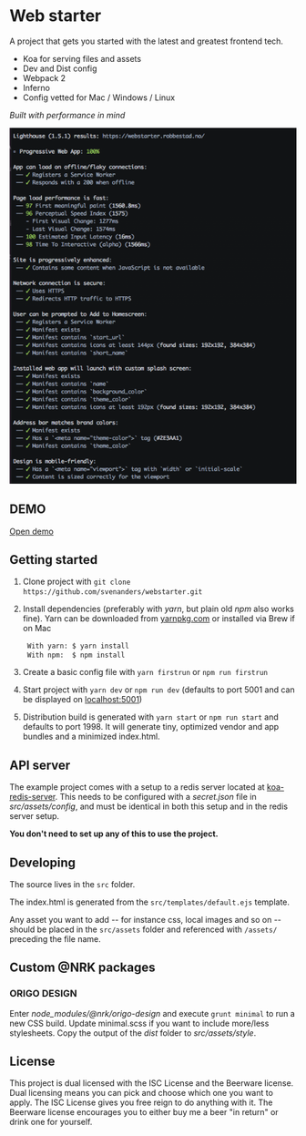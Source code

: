 # Web starter

A project that gets you started with the latest and greatest frontend tech.

* Koa for serving files and assets
* Dev and Dist config
* Webpack 2 
* Inferno
* Config vetted for Mac / Windows / Linux

*Built with performance in mind*

![(100/100 PWA](promo/lighthouse.png)

## DEMO

[Open demo](https://webstarter.robbestad.no)


## Getting started

1. Clone project with ```git clone https://github.com/svenanders/webstarter.git```

2. Install dependencies (preferably with *yarn*, but plain old *npm* also works fine).    Yarn can be downloaded from [yarnpkg.com](https://yarnpkg.com/lang/en/) or installed via Brew if on Mac
       
        With yarn: $ yarn install
        With npm:  $ npm install

3. Create a basic config file with ```yarn firstrun``` or ```npm run firstrun```  
    
3. Start project with ```yarn dev``` or ```npm run dev```   (defaults to port 5001 and can be displayed on [localhost:5001](http://localhost:5001))

4. Distribution build is generated with ```yarn start``` or ```npm run start``` and defaults to port 1998. It will generate tiny, optimized vendor and app bundles and a minimized index.html.

## API server

The example project comes with a setup to a redis server 
located at [koa-redis-server](https://github.com/svenanders/koa-redis-server). 
This needs to be configured with a *secret.json* file in *src/assets/config*, and must
be identical in both this setup and in the redis server setup.

**You don't need to set up any of this to use the project.**

## Developing

The source lives in the ```src``` folder.

The index.html is generated from the ```src/templates/default.ejs``` template.

Any asset you want to add -- for instance css, local images and so on -- should be placed in the ```src/assets``` folder and 
referenced with ```/assets/``` preceding the file name.

## Custom @NRK packages

### ORIGO DESIGN

Enter *node_modules/@nrk/origo-design* and execute ```grunt minimal``` to run a new CSS build. Update minimal.scss if you want to include more/less stylesheets. Copy the output of the _dist_ folder to _src/assets/style_.

## License

This project is dual licensed with the ISC License and the Beerware license.
Dual licensing means you can pick and choose which one you want to apply. The ISC License gives you free reign to 
do anything with it. The Beerware license encourages you to either buy me a beer "in return" or drink one for yourself. 

